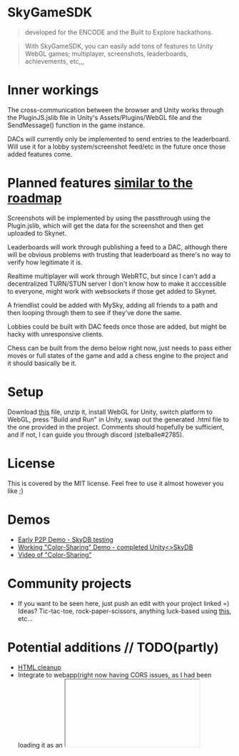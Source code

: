 # SkyGameSDK
> developed for the ENCODE and the Built to Explore hackathons.

> With SkyGameSDK, you can easily add tons of features to Unity WebGL games; multiplayer, screenshots, leaderboards, achievements, etc,,,

# Inner workings
The cross-communication between the browser and Unity works through the PluginJS.jslib file in Unity's Assets/Plugins/WebGL file and the SendMessage() function in the game instance.

DACs will currently only be implemented to send entries to the leaderboard. Will use it for a lobby system/screenshot feed/etc in the future once those added features come.

# Planned features [similar to the roadmap](https://github.com/figurestudios/SkyGameSDK/wiki/Roadmap)
Screenshots will be implemented by using the passthrough using the Plugin.jslib, which will get the data for the screenshot and then get uploaded to Skynet.

Leaderboards will work through publishing a feed to a DAC, although there will be obvious problems with trusting that leaderboard as there's no way to verify how legitimate it is.

Realtime multiplayer will work through WebRTC, but since I can't add a decentralized TURN/STUN server I don't know how to make it acccessible to everyone, might work with websockets if those get added to Skynet.

A friendlist could be added with MySky, adding all friends to a path and then looping through them to see if they've done the same.

Lobbies could be built with DAC feeds once those are added, but might be hacky with unresponsive clients.

Chess can be built from the demo below right now, just needs to pass either moves or full states of the game and add a chess engine to the project and it should basically be it.

# Setup
Download [this](https://siasky.net/AAB659zUOymZQY8zU9MX16MhJZoOBTRmFvFslGfunJ2Taw) file, unzip it, install WebGL for Unity, switch platform to WebGL, press "Build and Run" in Unity, swap out the generated .html file to the one provided in the project. Comments should hopefully be sufficient, and if not, I can guide you through discord (stelballe#2785).

# License
This is covered by the MIT license. Feel free to use it almost however you like ;)

# Demos
* [Early P2P Demo - SkyDB testing](https://100ccrtto8qqedqa84kb6sjcl609kbqirbevn2rv79avqu1fq5iikko.account.siasky.net/)
* [Working "Color-Sharing" Demo - completed Unity<>SkyDB](https://abughadiyah.hns.siasky.net/)
* [Video of "Color-Sharing"](https://siasky.net/AADbQgkgExh2Oo8wXcdot641m40Bzys7d_8JvYmnA7abHw)

# Community projects
* If you want to be seen here, just push an edit with your project linked =) Ideas? Tic-tac-toe, rock-paper-scissors, anything luck-based using [this](https://entropybeacon.hns.siasky.net/), etc...

# Potential additions // TODO(partly)
* [HTML cleanup](https://github.com/figurestudios/SkyGameSDK/blob/main/index.html)
* Integrate to webapp(right now having CORS issues, as I had been loading it as an <iframe>) [develop branch](https://github.com/figurestudios/SkyGameSDK/tree/develop)
* Real-time connections(might require websockets, as not everyone can connect with P2P without TURN/STUN servers)
* MySky for communication instead of SkyDB
* Screenshots (possible in Unity, and can then communicate to the browser with the WebGLPluginJS library)
* Lobbies(done via mysky, host whitelists friends, friends posts publickey to skydb,,,)
* Working chess example (should be here 27th-30th april, and then receive updates)
* Extrapolation parameters in networking to simulate sync? (inclusion of time on send)
* Make it work as a .js import to .html & .ts
* [Roadmap](https://github.com/figurestudios/SkyGameSDK/wiki/Roadmap)
* .hns domain for Chess & Color-sharing demo
